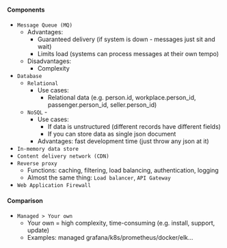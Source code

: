 #### Components
* `Message Queue (MQ)`
    * Advantages: 
        * Guaranteed delivery (if system is down - messages just sit and wait) 
        * Limits load (systems can process messages at their own tempo)
    * Disadvantages:
        * Complexity
* `Database`
    * `Relational`
        * Use cases:
            * Relational data (e.g. person.id, workplace.person_id, passenger.person_id, seller.person_id)
    * `NoSQL` - 
        * Use cases:
            * If data is unstructured (different records have different fields)
            * If you can store data as single json document
        * Advantages: fast development time (just throw any json at it)
* `In-memory data store`
* `Content delivery network (CDN)`
* `Reverse proxy`
    * Functions: caching, filtering, load balancing, authentication, logging
    * Almost the same thing: `Load balancer`, `API Gateway`
* `Web Application Firewall`

#### Comparison
* `Managed > Your own`
    * Your own = high complexity, time-consuming (e.g. install, support, update)
    * Examples: managed grafana/k8s/prometheus/docker/elk...
